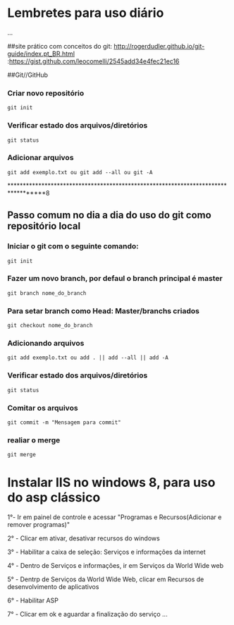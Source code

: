 # Lembretes para uso diário
...

##site prático com conceitos do git:  http://rogerdudler.github.io/git-guide/index.pt_BR.html
:https://gist.github.com/leocomelli/2545add34e4fec21ec16

##Git//GitHub

### Criar novo repositório

	git init

### Verificar estado dos arquivos/diretórios

	git status


### Adicionar arquivos

	git add exemplo.txt ou git add --all ou git -A
  
  
**********************************************************************************8

## Passo comum no dia a dia do uso do git como repositório local

### Iniciar o git com o seguinte comando:

	git init
  
### Fazer um novo branch, por defaul o branch principal é master

	git branch nome_do_branch
  
### Para setar branch como Head: Master/branchs criados

	git checkout nome_do_branch
  
### Adicionando arquivos

	git add exemplo.txt ou add . || add --all || add -A
  
### Verificar estado dos arquivos/diretórios

	git status
  
### Comitar os arquivos 

	git commit -m "Mensagem para commit"
  
### realiar o merge

	git merge
	

# Instalar IIS no windows 8, para uso do asp clássico

1°- Ir em painel de controle e acessar "Programas e Recursos(Adicionar e remover programas)"

2° - Clicar em ativar, desativar recursos do windows

3° - Habilitar a caixa de seleção: Serviços e informações da internet

4° - Dentro de Serviços e informações, ir em Serviços da World Wide web

5° - Dentrp de Serviços da World Wide Web, clicar em Recursos de desenvolvimento de aplicativos

6° - Habilitar ASP

7° - Clicar em ok e aguardar a finalização do serviço
...

